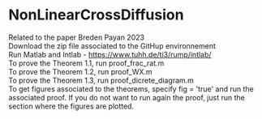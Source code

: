 # NonLinearCrossDiffusion
Related to the paper Breden Payan 2023 \
Download the zip file associated to the GitHup environnement \
Run Matlab and Intlab - https://www.tuhh.de/ti3/rump/intlab/ \
To prove the Theorem 1.1, run proof_frac_rat.m \
To prove the Theorem 1.2, run proof_WX.m \
To prove the Theorem 1.3, run proof_dicrete_diagram.m \
To get figures associated to the theorems, specify fig = 'true' and run the associated proof. If you do not want to run again the proof, just run the section where the figures are plotted.
